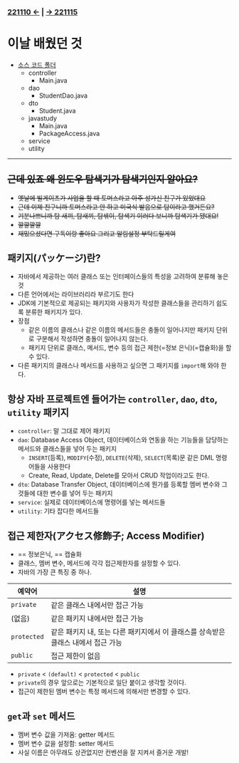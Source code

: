 ﻿### [221110 ←](/221011-221202_JAVA_BASICS/22-11/221110) | [→ 221115](/221011-221202_JAVA_BASICS/22-11/221115/)

# 이날 배웠던 것

- [소스 코드 폴더](/221011-221202_JAVA_BASICS/22-11/221114/javastudy/src)
    - controller
        - Main.java
    - dao
        - StudentDao.java
    - dto
        - Student.java
    - javastudy
        - Main.java
        - PackageAccess.java
    - service
    - utility


---

## ~~근데 있죠 왜 윈도우 탐색기가 탐색기인지 알아요?~~

- ~~옛날에 빌게이츠가 사업을 할 때 토머스라고 아주 성가신 친구가 있었대요~~
- ~~근데 이제 친구니까 토머스라고 안 하고 미국식 발음으로 탐이라고 했거든요?~~
- ~~기분나쁘니까 탐 새끼, 탐새끼, 탐샊이, 탐색기 이러다 보니까 탐색기가 됐대요!~~
- ~~깔깔깔깔~~
- ~~재밌으셨다면 구독이랑 좋아요 그리고 알림설정 부탁드릴게여~~

## 패키지(パッケージ)란?

- 자바에서 제공하는 여러 클래스 또는 인터페이스들의 특성을 고려하여 분류해 놓은 것
- 다른 언어에서는 라이브러리라 부르기도 한다
- JDK에 기본적으로 제공되는 패키지와 사용자가 작성한 클래스들을 관리하기 쉽도록 분류한 패키지가 있다.
- 장점
    - 같은 이름의 클래스나 같은 이름의 메서드들은 충돌이 일어나지만 패키지 단위로 구분해서 작성하면 충돌이 일어나지 않는다.
    - 패키지 단위로 클래스, 메서드, 변수 등의 접근 제한(=정보 은닉)(=캡슐화)을 할 수 있다.
- 다른 패키지의 클래스나 메서드를 사용하고 싶으면 그 패키지를 `import`해 와야 한다.

## 항상 자바 프로젝트엔 들어가는 `controller`, `dao`, `dto`, `utility` 패키지

- `controller`: 말 그대로 제어 패키지
- `dao`: Database Access Object, 데이터베이스와 연동을 하는 기능들을 담당하는 메서드와 클래스들을 넣어 두는 패키지
    - `INSERT`(등록), `MODIFY`(수정), `DELETE`(삭제), `SELECT`(목록)문 같은 DML 명령어들을 사용한다
    - Create, Read, Update, Delete를 모아서 CRUD 작업이라고도 한다.
- `dto`: Database Transfer Object, 데이터베이스에 뭔가를 등록할 멤버 변수와 그것들에 대한 변수를 넣어 두는 패키지
- `service`: 실제로 데이터베이스에 명령어를 넣는 메서드들
- `utility`: 기타 잡다한 메서드들

## 접근 제한자(アクセス修飾子; Access Modifier)

- == 정보은닉, == 캡슐화
- 클래스, 멤버 변수, 메서드에 각각 접근제한자를 설정할 수 있다.
- 자바의 가장 큰 특징 중 하나.

| 예약어 | 설명 |
|---|---|
| `private` | 같은 클래스 내에서만 접근 가능 |
| (없음) | 같은 패키지 내에서만 접근 가능 |
| `protected` | 같은 패키지 내, 또는 다른 패키지에서 이 클래스를 상속받은 클래스 내에서 접근 가능 |
| `public` | 접근 제한이 없음 |

- `private` < `(default)` < `protected` < `public`
- `private`의 경우 앞으로는 기본적으로 일단 붙이고 생각할 것이다.
- 접근이 제한된 멤버 변수는 특정 메서드에 의해서만 변경할 수 있다.

## `get`과 `set` 메서드

- 멤버 변수 값을 가져옴: getter 메서드
- 멤버 변수 값을 설정함: setter 메서드
- 사실 이름은 아무래도 상관없지만 컨벤션을 잘 지켜서 즐거운 개발!